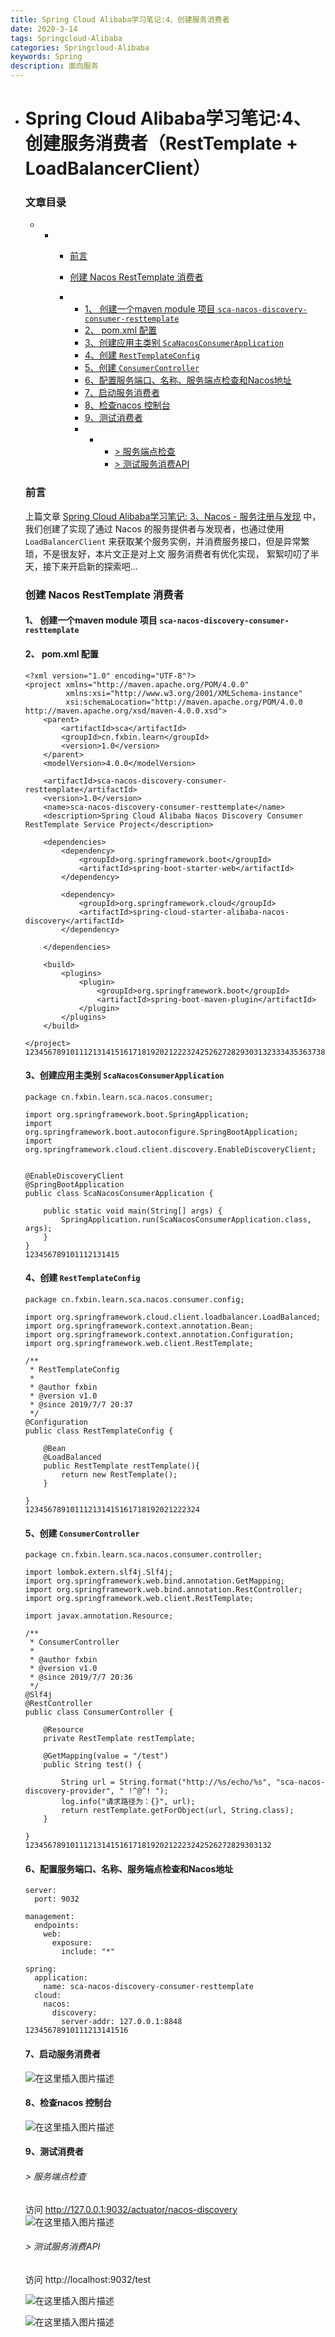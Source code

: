 ```yaml
---
title: Spring Cloud Alibaba学习笔记:4、创建服务消费者
date: 2020-3-14
tags: Springcloud-Alibaba
categories: Springcloud-Alibaba
keywords: Spring
description: 面向服务
---
```


- # Spring Cloud Alibaba学习笔记:4、创建服务消费者（RestTemplate + LoadBalancerClient）

  ### 文章目录

  - - - [前言](https://blog.csdn.net/fxbin123/article/details/95025897#_2)

      - [创建 Nacos RestTemplate 消费者](https://blog.csdn.net/fxbin123/article/details/95025897#_Nacos__RestTemplate__5)

      - - [1、 创建一个maven module 项目 `sca-nacos-discovery-consumer-resttemplate`](https://blog.csdn.net/fxbin123/article/details/95025897#1_maven_module__scanacosdiscoveryconsumerresttemplate_7)
        - [2、 pom.xml 配置](https://blog.csdn.net/fxbin123/article/details/95025897#2_pomxml__8)
        - [3、创建应用主类别 `ScaNacosConsumerApplication`](https://blog.csdn.net/fxbin123/article/details/95025897#3_ScaNacosConsumerApplication_52)
        - [4、创建 `RestTemplateConfig`](https://blog.csdn.net/fxbin123/article/details/95025897#4_RestTemplateConfig_71)
        - [5、创建 `ConsumerController`](https://blog.csdn.net/fxbin123/article/details/95025897#5_ConsumerController_99)
        - [6、配置服务端口、名称、服务端点检查和Nacos地址](https://blog.csdn.net/fxbin123/article/details/95025897#6Nacos_136)
        - [7、启动服务消费者](https://blog.csdn.net/fxbin123/article/details/95025897#7_157)
        - [8、检查nacos 控制台](https://blog.csdn.net/fxbin123/article/details/95025897#8nacos__161)
        - [9、测试消费者](https://blog.csdn.net/fxbin123/article/details/95025897#9_165)
        - - - [> 服务端点检查](https://blog.csdn.net/fxbin123/article/details/95025897#___167)
            - [> 测试服务消费API](https://blog.csdn.net/fxbin123/article/details/95025897#__API_172)

  

  ### 前言

  上篇文章 [Spring Cloud Alibaba学习笔记: 3、Nacos - 服务注册与发现](https://blog.csdn.net/fxbin123/article/details/94918724) 中，我们创建了实现了通过 Nacos 的服务提供者与发现者，也通过使用 `LoadBalancerClient` 来获取某个服务实例，并消费服务接口，但是异常繁琐，不是很友好，本片文正是对上文 服务消费者有优化实现， 絮絮叨叨了半天，接下来开启新的探索吧…

  ### 创建 Nacos RestTemplate 消费者

  #### 1、 创建一个maven module 项目 `sca-nacos-discovery-consumer-resttemplate`

  #### 2、 pom.xml 配置

  ```
  <?xml version="1.0" encoding="UTF-8"?>
  <project xmlns="http://maven.apache.org/POM/4.0.0"
           xmlns:xsi="http://www.w3.org/2001/XMLSchema-instance"
           xsi:schemaLocation="http://maven.apache.org/POM/4.0.0 http://maven.apache.org/xsd/maven-4.0.0.xsd">
      <parent>
          <artifactId>sca</artifactId>
          <groupId>cn.fxbin.learn</groupId>
          <version>1.0</version>
      </parent>
      <modelVersion>4.0.0</modelVersion>
  
      <artifactId>sca-nacos-discovery-consumer-resttemplate</artifactId>
      <version>1.0</version>
      <name>sca-nacos-discovery-consumer-resttemplate</name>
      <description>Spring Cloud Alibaba Nacos Discovery Consumer RestTemplate Service Project</description>
  
      <dependencies>
          <dependency>
              <groupId>org.springframework.boot</groupId>
              <artifactId>spring-boot-starter-web</artifactId>
          </dependency>
  
          <dependency>
              <groupId>org.springframework.cloud</groupId>
              <artifactId>spring-cloud-starter-alibaba-nacos-discovery</artifactId>
          </dependency>
  
      </dependencies>
  
      <build>
          <plugins>
              <plugin>
                  <groupId>org.springframework.boot</groupId>
                  <artifactId>spring-boot-maven-plugin</artifactId>
              </plugin>
          </plugins>
      </build>
  
  </project>
  123456789101112131415161718192021222324252627282930313233343536373839
  ```

  #### 3、创建应用主类别 `ScaNacosConsumerApplication`

  ```
  package cn.fxbin.learn.sca.nacos.consumer;
  
  import org.springframework.boot.SpringApplication;
  import org.springframework.boot.autoconfigure.SpringBootApplication;
  import org.springframework.cloud.client.discovery.EnableDiscoveryClient;
  
  
  @EnableDiscoveryClient
  @SpringBootApplication
  public class ScaNacosConsumerApplication {
  
      public static void main(String[] args) {
          SpringApplication.run(ScaNacosConsumerApplication.class, args);
      }
  }
  123456789101112131415
  ```

  #### 4、创建 `RestTemplateConfig`

  ```
  package cn.fxbin.learn.sca.nacos.consumer.config;
  
  import org.springframework.cloud.client.loadbalancer.LoadBalanced;
  import org.springframework.context.annotation.Bean;
  import org.springframework.context.annotation.Configuration;
  import org.springframework.web.client.RestTemplate;
  
  /**
   * RestTemplateConfig
   *
   * @author fxbin
   * @version v1.0
   * @since 2019/7/7 20:37
   */
  @Configuration
  public class RestTemplateConfig {
  
      @Bean
      @LoadBalanced
      public RestTemplate restTemplate(){
          return new RestTemplate();
      }
  
  }
  123456789101112131415161718192021222324
  ```

  #### 5、创建 `ConsumerController`

  ```
  package cn.fxbin.learn.sca.nacos.consumer.controller;
  
  import lombok.extern.slf4j.Slf4j;
  import org.springframework.web.bind.annotation.GetMapping;
  import org.springframework.web.bind.annotation.RestController;
  import org.springframework.web.client.RestTemplate;
  
  import javax.annotation.Resource;
  
  /**
   * ConsumerController
   *
   * @author fxbin
   * @version v1.0
   * @since 2019/7/7 20:36
   */
  @Slf4j
  @RestController
  public class ConsumerController {
  
      @Resource
      private RestTemplate restTemplate;
  
      @GetMapping(value = "/test")
      public String test() {
  
          String url = String.format("http://%s/echo/%s", "sca-nacos-discovery-provider", " !^@^! ");
          log.info("请求路径为：{}", url);
          return restTemplate.getForObject(url, String.class);
      }
  
  }
  1234567891011121314151617181920212223242526272829303132
  ```

  #### 6、配置服务端口、名称、服务端点检查和Nacos地址

  ```
  server:
    port: 9032
  
  management:
    endpoints:
      web:
        exposure:
          include: "*"
  
  spring:
    application:
      name: sca-nacos-discovery-consumer-resttemplate
    cloud:
      nacos:
        discovery:
          server-addr: 127.0.0.1:8848
  12345678910111213141516
  ```

  #### 7、启动服务消费者

  ![在这里插入图片描述](https://img-blog.csdnimg.cn/20190707205229289.png?x-oss-process=image/watermark,type_ZmFuZ3poZW5naGVpdGk,shadow_10,text_aHR0cHM6Ly9ibG9nLmNzZG4ubmV0L2Z4YmluMTIz,size_16,color_FFFFFF,t_70)

  #### 8、检查nacos 控制台

  ![在这里插入图片描述](https://img-blog.csdnimg.cn/20190707205317980.png?x-oss-process=image/watermark,type_ZmFuZ3poZW5naGVpdGk,shadow_10,text_aHR0cHM6Ly9ibG9nLmNzZG4ubmV0L2Z4YmluMTIz,size_16,color_FFFFFF,t_70)

  #### 9、测试消费者

  ###### > 服务端点检查

  访问 http://127.0.0.1:9032/actuator/nacos-discovery
  ![在这里插入图片描述](https://img-blog.csdnimg.cn/20190707205541433.png?x-oss-process=image/watermark,type_ZmFuZ3poZW5naGVpdGk,shadow_10,text_aHR0cHM6Ly9ibG9nLmNzZG4ubmV0L2Z4YmluMTIz,size_16,color_FFFFFF,t_70)

  ###### > 测试服务消费API

  访问 http://localhost:9032/test

  ![在这里插入图片描述](https://img-blog.csdnimg.cn/2019070720570810.png?x-oss-process=image/watermark,type_ZmFuZ3poZW5naGVpdGk,shadow_10,text_aHR0cHM6Ly9ibG9nLmNzZG4ubmV0L2Z4YmluMTIz,size_16,color_FFFFFF,t_70)

  ![在这里插入图片描述](https://img-blog.csdnimg.cn/20190707205742156.png?x-oss-process=image/watermark,type_ZmFuZ3poZW5naGVpdGk,shadow_10,text_aHR0cHM6Ly9ibG9nLmNzZG4ubmV0L2Z4YmluMTIz,size_16,color_FFFFFF,t_70)